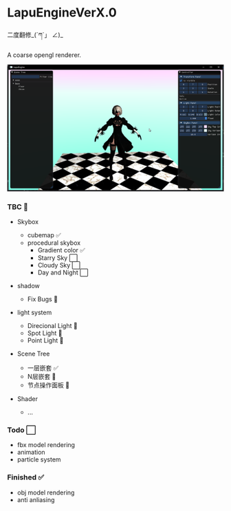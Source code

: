 # LapuEngineVerX.0

二度翻修_(´ཀ`」 ∠)_

A coarse opengl renderer.

![](https://github.com/llapuras/LapuEngineVerX.0/blob/master/display/1.png)

### TBC 🚧
 
- Skybox
    - cubemap ✅
    - procedural skybox
        - Gradient color ✅
        - Starry Sky ⬜
        - Cloudy Sky ⬜
        - Day and Night ⬜

- shadow
    - Fix Bugs 🚧

- light system 
    - Direcional Light 🚧
    - Spot Light 🚧
    - Point Light 🚧
    
- Scene Tree
    - 一层嵌套 ✅
    - N层嵌套 🚧
    - 节点操作面板 🚧
    
- Shader
    - ...



### Todo ⬜

- fbx model rendering
- animation
- particle system


### Finished ✅

- obj model rendering
- anti anliasing
